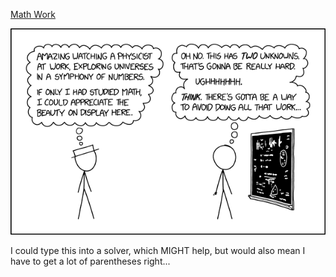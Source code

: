 [Math Work](https://xkcd.com/2207)

![Math Work](./random_comic.png)

I could type this into a solver, which MIGHT help, but would also mean I have to get a lot of parentheses right...

